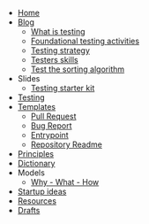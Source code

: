 <!-- docs/_sidebar.md -->

* [Home](/)
* [Blog](blog/readme.md)
  * [What is testing](blog/what-is-testing.md)
  * [Foundational testing activities](blog/foundational-testing-activities.md)
  * [Testing strategy](blog/testing-strategy.md)
  * [Testers skills](blog/testers-skills.md)
  * [Test the sorting algorithm](blog/test-the-sorting-algorithm.md)
* Slides
  * [Testing starter kit](slides/testing-starter-kit.md)
* [Testing](testing.md)
* [Templates](templates.md)
    * [Pull Request](templates/pull-request.md)
    * [Bug Report](templates/bug-report.md)
    * [Entrypoint](templates/entrypoint.md)
    * [Repository Readme](templates/repo-readme.md)
* [Principles](/principles/first.md)
* [Dictionary](dictionary/dictionary.md)
* Models
  * [Why - What - How](models/why-what-how.md)
* [Startup ideas](startup-ideas/ideas.md)
* [Resources](resources.md)
* [Drafts](drafts.md)

